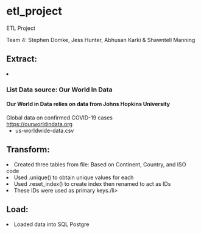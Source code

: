 # etl_project
ETL Project

Team 4: Stephen Domke, Jess Hunter, Abhusan Karki & Shawntell Manning

<h2>Extract:</h2>

<li><h3>List Data source: Our World In Data</h3>
  <h4>Our World in Data relies on data from Johns Hopkins University</h4>
Global data on confirmed COVID-19 cases<br>
  <a href="https://ourworldindata.org/covid-cases?country=IND~USA~GBR~CAN~DEU~FRA">https://ourworldindata.org</a>
  <ul><li>us-worldwide-data.csv</li></ul>
</li>

<h2>Transform:</h2>

 <li>Created three tables from file: Based on Continent, Country, and ISO code</li>
<li>Used .unique() to obtain unique values for each</li>
<li>Used .reset_index() to create index then renamed to act as IDs</li>
<li>These IDs were used as primary keys./li>
  
<h2>Load:</h2>

<li>Loaded data into SQL Postgre</li>

